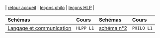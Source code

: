 | [retour accueil](https://rollauda.github.io) | [leçons philo](https://rollauda.github.io/philogt) | [leçons HLP](https://rollauda.github.io/hlpt) |

| Schémas   | Cours   |  Schémas  | Cours   |
|:-------------- |:-------------- |:-------------- |:-------------- | 
| [Langage et communication](https://rollauda.github.io/schemas/cartes/langage.html) | `HLPP L1` |  [schéma n°2](https://rollauda.github.io/) | `PHILO L1`|